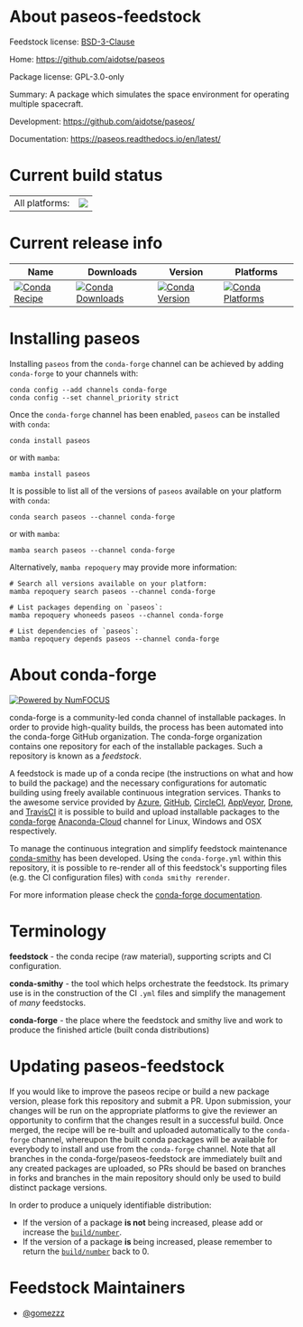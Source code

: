About paseos-feedstock
======================

Feedstock license: [BSD-3-Clause](https://github.com/conda-forge/paseos-feedstock/blob/main/LICENSE.txt)

Home: https://github.com/aidotse/paseos

Package license: GPL-3.0-only

Summary: A package which simulates the space environment for operating multiple spacecraft.

Development: https://github.com/aidotse/paseos/

Documentation: https://paseos.readthedocs.io/en/latest/

Current build status
====================


<table><tr><td>All platforms:</td>
    <td>
      <a href="https://dev.azure.com/conda-forge/feedstock-builds/_build/latest?definitionId=18880&branchName=main">
        <img src="https://dev.azure.com/conda-forge/feedstock-builds/_apis/build/status/paseos-feedstock?branchName=main">
      </a>
    </td>
  </tr>
</table>

Current release info
====================

| Name | Downloads | Version | Platforms |
| --- | --- | --- | --- |
| [![Conda Recipe](https://img.shields.io/badge/recipe-paseos-green.svg)](https://anaconda.org/conda-forge/paseos) | [![Conda Downloads](https://img.shields.io/conda/dn/conda-forge/paseos.svg)](https://anaconda.org/conda-forge/paseos) | [![Conda Version](https://img.shields.io/conda/vn/conda-forge/paseos.svg)](https://anaconda.org/conda-forge/paseos) | [![Conda Platforms](https://img.shields.io/conda/pn/conda-forge/paseos.svg)](https://anaconda.org/conda-forge/paseos) |

Installing paseos
=================

Installing `paseos` from the `conda-forge` channel can be achieved by adding `conda-forge` to your channels with:

```
conda config --add channels conda-forge
conda config --set channel_priority strict
```

Once the `conda-forge` channel has been enabled, `paseos` can be installed with `conda`:

```
conda install paseos
```

or with `mamba`:

```
mamba install paseos
```

It is possible to list all of the versions of `paseos` available on your platform with `conda`:

```
conda search paseos --channel conda-forge
```

or with `mamba`:

```
mamba search paseos --channel conda-forge
```

Alternatively, `mamba repoquery` may provide more information:

```
# Search all versions available on your platform:
mamba repoquery search paseos --channel conda-forge

# List packages depending on `paseos`:
mamba repoquery whoneeds paseos --channel conda-forge

# List dependencies of `paseos`:
mamba repoquery depends paseos --channel conda-forge
```


About conda-forge
=================

[![Powered by
NumFOCUS](https://img.shields.io/badge/powered%20by-NumFOCUS-orange.svg?style=flat&colorA=E1523D&colorB=007D8A)](https://numfocus.org)

conda-forge is a community-led conda channel of installable packages.
In order to provide high-quality builds, the process has been automated into the
conda-forge GitHub organization. The conda-forge organization contains one repository
for each of the installable packages. Such a repository is known as a *feedstock*.

A feedstock is made up of a conda recipe (the instructions on what and how to build
the package) and the necessary configurations for automatic building using freely
available continuous integration services. Thanks to the awesome service provided by
[Azure](https://azure.microsoft.com/en-us/services/devops/), [GitHub](https://github.com/),
[CircleCI](https://circleci.com/), [AppVeyor](https://www.appveyor.com/),
[Drone](https://cloud.drone.io/welcome), and [TravisCI](https://travis-ci.com/)
it is possible to build and upload installable packages to the
[conda-forge](https://anaconda.org/conda-forge) [Anaconda-Cloud](https://anaconda.org/)
channel for Linux, Windows and OSX respectively.

To manage the continuous integration and simplify feedstock maintenance
[conda-smithy](https://github.com/conda-forge/conda-smithy) has been developed.
Using the ``conda-forge.yml`` within this repository, it is possible to re-render all of
this feedstock's supporting files (e.g. the CI configuration files) with ``conda smithy rerender``.

For more information please check the [conda-forge documentation](https://conda-forge.org/docs/).

Terminology
===========

**feedstock** - the conda recipe (raw material), supporting scripts and CI configuration.

**conda-smithy** - the tool which helps orchestrate the feedstock.
                   Its primary use is in the construction of the CI ``.yml`` files
                   and simplify the management of *many* feedstocks.

**conda-forge** - the place where the feedstock and smithy live and work to
                  produce the finished article (built conda distributions)


Updating paseos-feedstock
=========================

If you would like to improve the paseos recipe or build a new
package version, please fork this repository and submit a PR. Upon submission,
your changes will be run on the appropriate platforms to give the reviewer an
opportunity to confirm that the changes result in a successful build. Once
merged, the recipe will be re-built and uploaded automatically to the
`conda-forge` channel, whereupon the built conda packages will be available for
everybody to install and use from the `conda-forge` channel.
Note that all branches in the conda-forge/paseos-feedstock are
immediately built and any created packages are uploaded, so PRs should be based
on branches in forks and branches in the main repository should only be used to
build distinct package versions.

In order to produce a uniquely identifiable distribution:
 * If the version of a package **is not** being increased, please add or increase
   the [``build/number``](https://docs.conda.io/projects/conda-build/en/latest/resources/define-metadata.html#build-number-and-string).
 * If the version of a package **is** being increased, please remember to return
   the [``build/number``](https://docs.conda.io/projects/conda-build/en/latest/resources/define-metadata.html#build-number-and-string)
   back to 0.

Feedstock Maintainers
=====================

* [@gomezzz](https://github.com/gomezzz/)

